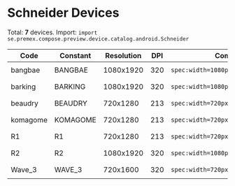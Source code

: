 # Schneider Devices

Total: **7** devices. Import: `import se.premex.compose.preview.device.catalog.android.Schneider`

| Code | Constant | Resolution | DPI | Compose Spec | Preview Usage |
|------|----------|------------|-----|-------------|---------------|
| bangbae | BANGBAE | 1080x1920 | 320 | `spec:width=1080px,height=1920px,dpi=320` | `@Preview(device = Schneider.BANGBAE)` |
| barking | BARKING | 1080x1920 | 320 | `spec:width=1080px,height=1920px,dpi=320` | `@Preview(device = Schneider.BARKING)` |
| beaudry | BEAUDRY | 720x1280 | 213 | `spec:width=720px,height=1280px,dpi=213` | `@Preview(device = Schneider.BEAUDRY)` |
| komagome | KOMAGOME | 720x1280 | 213 | `spec:width=720px,height=1280px,dpi=213` | `@Preview(device = Schneider.KOMAGOME)` |
| R1 | R1 | 720x1280 | 213 | `spec:width=720px,height=1280px,dpi=213` | `@Preview(device = Schneider.R1)` |
| R2 | R2 | 1080x1920 | 320 | `spec:width=1080px,height=1920px,dpi=320` | `@Preview(device = Schneider.R2)` |
| Wave_3 | WAVE_3 | 720x1600 | 320 | `spec:width=720px,height=1600px,dpi=320` | `@Preview(device = Schneider.WAVE_3)` |

<!-- Generated automatically. Do not edit manually. -->
